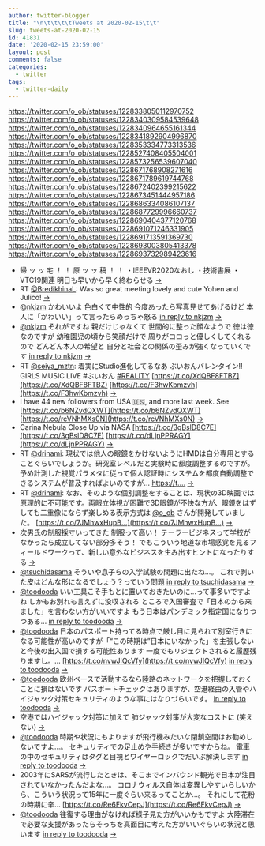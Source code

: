 ```yaml
---
author: twitter-blogger
title: "\n\t\t\t\tTweets at 2020-02-15\t\t"
slug: tweets-at-2020-02-15
id: 41831
date: '2020-02-15 23:59:00'
layout: post
comments: false
categories:
  - twitter
tags:
  - twitter-daily
---
```


https://twitter.com/o_ob/statuses/1228338050112970752 https://twitter.com/o_ob/statuses/1228340309584539648 https://twitter.com/o_ob/statuses/1228340964655161344 https://twitter.com/o_ob/statuses/1228341892904996870 https://twitter.com/o_ob/statuses/1228353334773313536 https://twitter.com/o_ob/statuses/1228527408405504001 https://twitter.com/o_ob/statuses/1228573256539607040 https://twitter.com/o_ob/statuses/1228671768908271616 https://twitter.com/o_ob/statuses/1228671789619744768 https://twitter.com/o_ob/statuses/1228672402399215622 https://twitter.com/o_ob/statuses/1228673451444957186 https://twitter.com/o_ob/statuses/1228686334086107137 https://twitter.com/o_ob/statuses/1228687729996660737 https://twitter.com/o_ob/statuses/1228690404377120768 https://twitter.com/o_ob/statuses/1228691071246331905 https://twitter.com/o_ob/statuses/1228691713591369730 https://twitter.com/o_ob/statuses/1228693003805413378 https://twitter.com/o_ob/statuses/1228693732989423616  

*   帰 ッ ッ 宅 ！ ！ 原 ッ ッ 稿 ！ ！ ・IEEEVR2020なおし ・技術書展 ・VTC19関連 明日も早いから早く終わらせる [->](https://twitter.com/o_ob/statuses/1228338050112970752)
*   RT [@BredikhinaL](https://twitter.com/BredikhinaL): Was so great meeting lovely and cute Yohen and Julico! [->](https://twitter.com/o_ob/statuses/1228340309584539648)
*   [@nkjzm](https://twitter.com/nkjzm) かわいいよ 色白くて中性的 今度あったら写真見せてあげるけど 本人に「かわいい」って言ったらめっちゃ怒る [in reply to nkjzm](https://twitter.com/nkjzm/statuses/1228340201480544256) [->](https://twitter.com/o_ob/statuses/1228340964655161344)
*   [@nkjzm](https://twitter.com/nkjzm) それがですね 親だけじゃなくて 世間的に整った顔なようで 徳は徳なのですが 幼稚園児の頃から笑顔だけで 周りがコロっと優しくしてくれるので どんどん本人の希望と 自分と社会との関係の歪みが強くなっていくです [in reply to nkjzm](https://twitter.com/nkjzm/statuses/1228341098977738752) [->](https://twitter.com/o_ob/statuses/1228341892904996870)
*   RT [@seiya_mztn](https://twitter.com/seiya_mztn): 着実にStudio進化してるなあ ぶいおんバレンタイン!! GIRLS MUSIC LIVE #ぶいおん [#REALITY](https://twitter.com/search?q=%23REALITY&src=hash) [https://t.co/XdQBF8FTBZ](https://t.co/XdQBF8FTBZ) [https://t.co/F3hwKbmzvh](https://t.co/F3hwKbmzvh) [->](https://twitter.com/o_ob/statuses/1228353334773313536)
*   I have 44 new followers from USA 🇺🇸, and more last week. See [https://t.co/b6NZvdQXWT](https://t.co/b6NZvdQXWT) [https://t.co/rcVNhMXs0N](https://t.co/rcVNhMXs0N) [->](https://twitter.com/o_ob/statuses/1228527408405504001)
*   Carina Nebula Close Up via NASA [https://t.co/3gBslD8C7E](https://t.co/3gBslD8C7E) [https://t.co/dLjnPPRAGY](https://t.co/dLjnPPRAGY) [->](https://twitter.com/o_ob/statuses/1228573256539607040)
*   RT [@drinami](https://twitter.com/drinami): 現状では他人の眼鏡をかけないようにHMDは自分専用とすることぐらいでしょうか。研究室レベルだと実験時に都度調整するのですが。予め計測した視覚パラメタに従って個人認証時にシステムを都度自動調整できるシステムが普及すればよいのですが… [https://t.…](https://t.…) [->](https://twitter.com/o_ob/statuses/1228671768908271616)
*   RT [@drinami](https://twitter.com/drinami): なお、そのような個別調整をすることは、現状の3D映画では原理的に不可能です。両眼立体視が困難で3D眼鏡が不快な方が、眼鏡をはずしても二重像にならず楽しめる表示方式は [@o_ob](https://twitter.com/o_ob) さんが開発していました。 [https://t.co/7JMhwxHupB…](https://t.co/7JMhwxHupB…) [->](https://twitter.com/o_ob/statuses/1228671789619744768)
*   次男氏の制服採寸いってきた 制服って高い！ テーラービジネスって学校がなかったら成立してない部分多そう！ でもこういう地道な市場感覚を見るフィールドワークって、新しい意外なビジネスを生み出すヒントになったりする [->](https://twitter.com/o_ob/statuses/1228672402399215622)
*   [@tsuchidasama](https://twitter.com/tsuchidasama) そういや息子らの入学試験の問題に出たね…。 これで剥いた皮はどんな形になるでしょう？っていう問題 [in reply to tsuchidasama](https://twitter.com/tsuchidasama/statuses/1166864427120910336) [->](https://twitter.com/o_ob/statuses/1228673451444957186)
*   [@toodooda](https://twitter.com/toodooda) いい工具こそ手もとに置いておきたいのに…って事多いですよね しかもお別れも言えずに没収される ところで入国審査で「日本のから来ました」を言わない方がいいですよ もう日本はパンデミック指定国になりつつある… [in reply to toodooda](https://twitter.com/toodooda/statuses/1228614293895229440) [->](https://twitter.com/o_ob/statuses/1228686334086107137)
*   [@toodooda](https://twitter.com/toodooda) 日本のパスポート持ってる時点で厳し目に見られて別室行きになる可能性が高いのですが「“この時期は”日本にいなかった」を主張しないと今後の出入国で損する可能性あります 一度でもリジェクトされると履歴残りますし。… [https://t.co/nvwJIQcVfy](https://t.co/nvwJIQcVfy) [in reply to toodooda](https://twitter.com/toodooda/statuses/1228686859389194240) [->](https://twitter.com/o_ob/statuses/1228687729996660737)
*   [@toodooda](https://twitter.com/toodooda) 欧州ベースで活動するなら陸路のネットワークを把握しておくことに損はないです パスポートチェックはありますが、空港経由の入管やハイジャック対策セキュリティのような事にはなりづらいです。 [in reply to toodooda](https://twitter.com/toodooda/statuses/1228688125641125889) [->](https://twitter.com/o_ob/statuses/1228690404377120768)
*   空港ではハイジャック対策に加えて 肺ジャック対策が大変なコストに (笑えない) [->](https://twitter.com/o_ob/statuses/1228691071246331905)
*   [@toodooda](https://twitter.com/toodooda) 時期や状況にもよりますが飛行機みたいな閉鎖空間はお勧めしないですよ…。 セキュリティでの足止めや手続きが多いですからね。 電車の中のセキュリティはタグと目視とワイヤーロックでだいぶ解決します [in reply to toodooda](https://twitter.com/toodooda/statuses/1228691191551660035) [->](https://twitter.com/o_ob/statuses/1228691713591369730)
*   2003年にSARSが流行したときは、そこまでインバウンド観光で日本が注目されていなかったんだよな…。 コロナウィルス自体は変異しやすいらしいから、こういう状況って15年に一度ぐらい来るってことか…。 それにして花粉の時期に辛… [https://t.co/Re6FkvCepJ](https://t.co/Re6FkvCepJ) [->](https://twitter.com/o_ob/statuses/1228693003805413378)
*   [@toodooda](https://twitter.com/toodooda) 往復する理由がなければ様子見た方がいいかもですよ 大陸滞在で必要な支援があったらそっちを真面目に考えた方がいいぐらいの状況と思います [in reply to toodooda](https://twitter.com/toodooda/statuses/1228688454751375360) [->](https://twitter.com/o_ob/statuses/1228693732989423616)